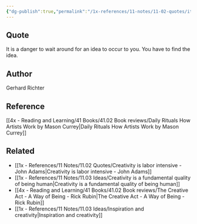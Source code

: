 ```yaml
---
{"dg-publish":true,"permalink":"/1x-references/11-notes/11-02-quotes/it-is-a-danger-to-wait-around-for-an-idea-gerhard-richter/","title":"It is a danger to wait around for an idea - Gerhard Richter","created":"2023-05-05T21:49:02.000+03:00","updated":"2024-02-14T20:18:41.722+03:00"}
---
```



## Quote
It is a danger to wait around for an idea to occur to you. You have to find the idea.

## Author
Gerhard Richter

## Reference
[[4x - Reading and Learning/41 Books/41.02 Book reviews/Daily Rituals How Artists Work by Mason Currey\|Daily Rituals How Artists Work by Mason Currey]]

## Related
- [[1x - References/11 Notes/11.02 Quotes/Creativity is labor intensive - John Adams\|Creativity is labor intensive - John Adams]]
- [[1x - References/11 Notes/11.03 Ideas/Creativity is a fundamental quality of being human\|Creativity is a fundamental quality of being human]]
- [[4x - Reading and Learning/41 Books/41.02 Book reviews/The Creative Act - A Way of Being - Rick Rubin\|The Creative Act - A Way of Being - Rick Rubin]]
- [[1x - References/11 Notes/11.03 Ideas/Inspiration and creativity\|Inspiration and creativity]]